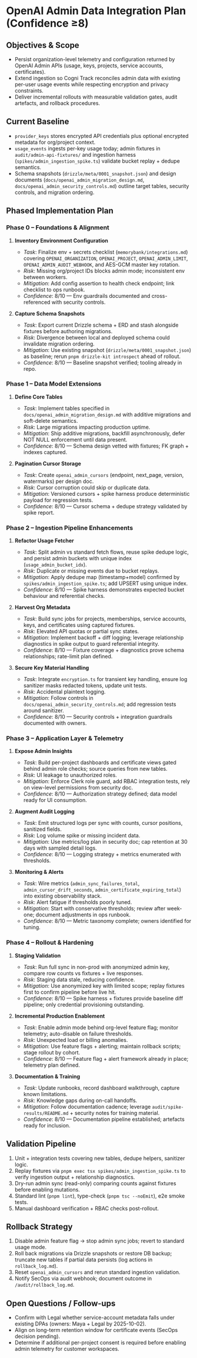 # OpenAI Admin Data Integration Plan (Confidence ≥8)

## Objectives & Scope
- Persist organization-level telemetry and configuration returned by OpenAI Admin APIs (usage, keys, projects, service accounts, certificates).
- Extend ingestion so Cogni Track reconciles admin data with existing per-user usage events while respecting encryption and privacy constraints.
- Deliver incremental rollouts with measurable validation gates, audit artefacts, and rollback procedures.

## Current Baseline
- `provider_keys` stores encrypted API credentials plus optional encrypted metadata for org/project context.
- `usage_events` ingests per-key usage today; admin fixtures in `audit/admin-api-fixtures/` and ingestion harness (`spikes/admin_ingestion_spike.ts`) validate bucket replay + dedupe semantics.
- Schema snapshots (`drizzle/meta/0001_snapshot.json`) and design documents (`docs/openai_admin_migration_design.md`, `docs/openai_admin_security_controls.md`) outline target tables, security controls, and migration ordering.

## Phased Implementation Plan

### Phase 0 – Foundations & Alignment
1. **Inventory Environment Configuration**
   - *Task*: Finalize env + secrets checklist (`memorybank/integrations.md`) covering `OPENAI_ORGANIZATION`, `OPENAI_PROJECT`, `OPENAI_ADMIN_LIMIT`, `OPENAI_ADMIN_AUDIT_WEBHOOK`, and AES-GCM master key rotation.
   - *Risk*: Missing org/project IDs blocks admin mode; inconsistent env between workers.
   - *Mitigation*: Add config assertion to health check endpoint; link checklist to ops runbook.
   - *Confidence*: 8/10 — Env guardrails documented and cross-referenced with security controls.

2. **Capture Schema Snapshots**
   - *Task*: Export current Drizzle schema + ERD and stash alongside fixtures before authoring migrations.
   - *Risk*: Divergence between local and deployed schema could invalidate migration ordering.
   - *Mitigation*: Use existing snapshot (`drizzle/meta/0001_snapshot.json`) as baseline; rerun `pnpm drizzle-kit introspect` ahead of rollout.
   - *Confidence*: 8/10 — Baseline snapshot verified; tooling already in repo.

### Phase 1 – Data Model Extensions
1. **Define Core Tables**
   - *Task*: Implement tables specified in `docs/openai_admin_migration_design.md` with additive migrations and soft-delete semantics.
   - *Risk*: Large migrations impacting production uptime.
   - *Mitigation*: Ship additive migrations, backfill asynchronously, defer NOT NULL enforcement until data present.
   - *Confidence*: 8/10 — Schema design vetted with fixtures; FK graph + indexes captured.

2. **Pagination Cursor Storage**
   - *Task*: Create `openai_admin_cursors` (endpoint, next_page, version, watermarks) per design doc.
   - *Risk*: Cursor corruption could skip or duplicate data.
   - *Mitigation*: Versioned cursors + spike harness produce deterministic payload for regression tests.
   - *Confidence*: 8/10 — Cursor schema + dedupe strategy validated by spike report.

### Phase 2 – Ingestion Pipeline Enhancements
1. **Refactor Usage Fetcher**
   - *Task*: Split admin vs standard fetch flows, reuse spike dedupe logic, and persist admin buckets with unique index (`usage_admin_bucket_idx`).
   - *Risk*: Duplicate or missing events due to bucket replays.
   - *Mitigation*: Apply dedupe map (timestamp+model) confirmed by `spikes/admin_ingestion_spike.ts`; add UPSERT using unique index.
   - *Confidence*: 8/10 — Spike harness demonstrates expected bucket behaviour and referential checks.

2. **Harvest Org Metadata**
   - *Task*: Build sync jobs for projects, memberships, service accounts, keys, and certificates using captured fixtures.
   - *Risk*: Elevated API quotas or partial sync states.
   - *Mitigation*: Implement backoff + diff logging; leverage relationship diagnostics in spike output to guard referential integrity.
   - *Confidence*: 8/10 — Fixture coverage + diagnostics prove schema relationships; rate-limit plan defined.

3. **Secure Key Material Handling**
   - *Task*: Integrate `encryption.ts` for transient key handling, ensure log sanitizer masks redacted tokens, update unit tests.
   - *Risk*: Accidental plaintext logging.
   - *Mitigation*: Follow controls in `docs/openai_admin_security_controls.md`; add regression tests around sanitizer.
   - *Confidence*: 8/10 — Security controls + integration guardrails documented with owners.

### Phase 3 – Application Layer & Telemetry
1. **Expose Admin Insights**
   - *Task*: Build per-project dashboards and certificate views gated behind admin role checks; source queries from new tables.
   - *Risk*: UI leakage to unauthorized roles.
   - *Mitigation*: Enforce Clerk role guard, add RBAC integration tests, rely on view-level permissions from security doc.
   - *Confidence*: 8/10 — Authorization strategy defined; data model ready for UI consumption.

2. **Augment Audit Logging**
   - *Task*: Emit structured logs per sync with counts, cursor positions, sanitized fields.
   - *Risk*: Log volume spike or missing incident data.
   - *Mitigation*: Use metrics/log plan in security doc; cap retention at 30 days with sampled detail logs.
   - *Confidence*: 8/10 — Logging strategy + metrics enumerated with thresholds.

3. **Monitoring & Alerts**
   - *Task*: Wire metrics (`admin_sync_failures_total`, `admin_cursor_drift_seconds`, `admin_certificate_expiring_total`) into existing observability stack.
   - *Risk*: Alert fatigue if thresholds poorly tuned.
   - *Mitigation*: Start with conservative thresholds; review after week-one; document adjustments in ops runbook.
   - *Confidence*: 8/10 — Metric taxonomy complete; owners identified for tuning.

### Phase 4 – Rollout & Hardening
1. **Staging Validation**
   - *Task*: Run full sync in non-prod with anonymized admin key, compare row counts vs fixtures + live responses.
   - *Risk*: Staging data stale, reducing confidence.
   - *Mitigation*: Use anonymized key with limited scope; replay fixtures first to confirm pipeline before live hit.
   - *Confidence*: 8/10 — Spike harness + fixtures provide baseline diff pipeline; only credential provisioning outstanding.

2. **Incremental Production Enablement**
   - *Task*: Enable admin mode behind org-level feature flag; monitor telemetry; auto-disable on failure thresholds.
   - *Risk*: Unexpected load or billing anomalies.
   - *Mitigation*: Use feature flags + alerting; maintain rollback scripts; stage rollout by cohort.
   - *Confidence*: 8/10 — Feature flag + alert framework already in place; telemetry plan defined.

3. **Documentation & Training**
   - *Task*: Update runbooks, record dashboard walkthrough, capture known limitations.
   - *Risk*: Knowledge gaps during on-call handoffs.
   - *Mitigation*: Follow documentation cadence; leverage `audit/spike-results/README.md` + security notes for training material.
   - *Confidence*: 8/10 — Documentation pipeline established; artefacts ready for inclusion.

## Validation Pipeline
1. Unit + integration tests covering new tables, dedupe helpers, sanitizer logic.
2. Replay fixtures via `pnpm exec tsx spikes/admin_ingestion_spike.ts` to verify ingestion output + relationship diagnostics.
3. Dry-run admin sync (read-only) comparing counts against fixtures before enabling mutations.
4. Standard lint (`pnpm lint`), type-check (`pnpm tsc --noEmit`), e2e smoke tests.
5. Manual dashboard verification + RBAC checks post-rollout.

## Rollback Strategy
1. Disable admin feature flag → stop admin sync jobs; revert to standard usage mode.
2. Roll back migrations via Drizzle snapshots or restore DB backup; truncate new tables if partial data persists (log actions in `rollback_log.md`).
3. Reset `openai_admin_cursors` and rerun standard ingestion validation.
4. Notify SecOps via audit webhook; document outcome in `/audit/rollback_log.md`.

## Open Questions / Follow-ups
- Confirm with Legal whether service-account metadata falls under existing DPAs (owners: Maya + Legal by 2025-10-02).
- Align on long-term retention window for certificate events (SecOps decision pending).
- Determine if additional per-project consent is required before enabling admin telemetry for customer workspaces.
